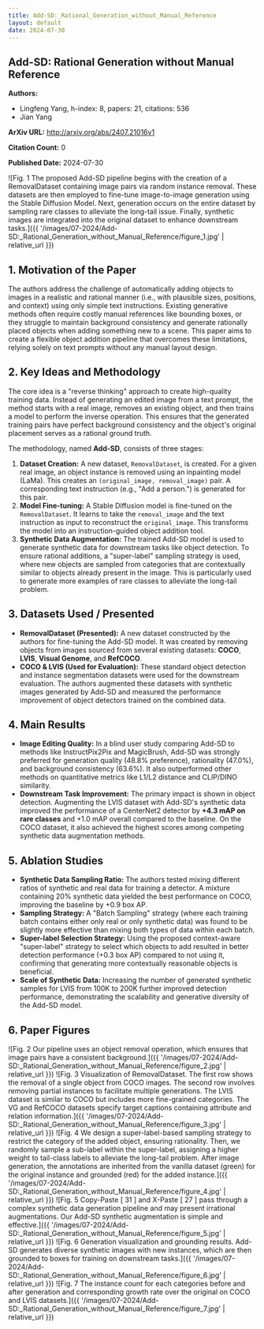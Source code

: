 ```yaml
---
title: Add-SD:_Rational_Generation_without_Manual_Reference
layout: default
date: 2024-07-30
---
```

## Add-SD: Rational Generation without Manual Reference
**Authors:**
- Lingfeng Yang, h-index: 8, papers: 21, citations: 536
- Jian Yang

**ArXiv URL:** http://arxiv.org/abs/2407.21016v1

**Citation Count:** 0

**Published Date:** 2024-07-30

![Fig. 1 The proposed Add-SD pipeline begins with the creation of a RemovalDataset containing image pairs via random instance removal. These datasets are then employed to fine-tune image-to-image generation using the Stable Diffusion Model. Next, generation occurs on the entire dataset by sampling rare classes to alleviate the long-tail issue. Finally, synthetic images are integrated into the original dataset to enhance downstream tasks.]({{ '/images/07-2024/Add-SD:_Rational_Generation_without_Manual_Reference/figure_1.jpg' | relative_url }})
## 1. Motivation of the Paper
The authors address the challenge of automatically adding objects to images in a realistic and rational manner (i.e., with plausible sizes, positions, and context) using only simple text instructions. Existing generative methods often require costly manual references like bounding boxes, or they struggle to maintain background consistency and generate rationally placed objects when adding something new to a scene. This paper aims to create a flexible object addition pipeline that overcomes these limitations, relying solely on text prompts without any manual layout design.

## 2. Key Ideas and Methodology
The core idea is a "reverse thinking" approach to create high-quality training data. Instead of generating an edited image from a text prompt, the method starts with a real image, removes an existing object, and then trains a model to perform the inverse operation. This ensures that the generated training pairs have perfect background consistency and the object's original placement serves as a rational ground truth.

The methodology, named **Add-SD**, consists of three stages:
1.  **Dataset Creation:** A new dataset, `RemovalDataset`, is created. For a given real image, an object instance is removed using an inpainting model (LaMa). This creates an `(original_image, removal_image)` pair. A corresponding text instruction (e.g., "Add a person.") is generated for this pair.
2.  **Model Fine-tuning:** A Stable Diffusion model is fine-tuned on the `RemovalDataset`. It learns to take the `removal_image` and the text instruction as input to reconstruct the `original_image`. This transforms the model into an instruction-guided object addition tool.
3.  **Synthetic Data Augmentation:** The trained Add-SD model is used to generate synthetic data for downstream tasks like object detection. To ensure rational additions, a "super-label" sampling strategy is used, where new objects are sampled from categories that are contextually similar to objects already present in the image. This is particularly used to generate more examples of rare classes to alleviate the long-tail problem.

## 3. Datasets Used / Presented
-   **RemovalDataset (Presented):** A new dataset constructed by the authors for fine-tuning the Add-SD model. It was created by removing objects from images sourced from several existing datasets: **COCO**, **LVIS**, **Visual Genome**, and **RefCOCO**.
-   **COCO & LVIS (Used for Evaluation):** These standard object detection and instance segmentation datasets were used for the downstream evaluation. The authors augmented these datasets with synthetic images generated by Add-SD and measured the performance improvement of object detectors trained on the combined data.

## 4. Main Results
-   **Image Editing Quality:** In a blind user study comparing Add-SD to methods like InstructPix2Pix and MagicBrush, Add-SD was strongly preferred for generation quality (48.8% preference), rationality (47.0%), and background consistency (63.6%). It also outperformed other methods on quantitative metrics like L1/L2 distance and CLIP/DINO similarity.
-   **Downstream Task Improvement:** The primary impact is shown in object detection. Augmenting the LVIS dataset with Add-SD's synthetic data improved the performance of a CenterNet2 detector by **+4.3 mAP on rare classes** and +1.0 mAP overall compared to the baseline. On the COCO dataset, it also achieved the highest scores among competing synthetic data augmentation methods.

## 5. Ablation Studies
-   **Synthetic Data Sampling Ratio:** The authors tested mixing different ratios of synthetic and real data for training a detector. A mixture containing 20% synthetic data yielded the best performance on COCO, improving the baseline by +0.9 box AP.
-   **Sampling Strategy:** A "Batch Sampling" strategy (where each training batch contains either only real or only synthetic data) was found to be slightly more effective than mixing both types of data within each batch.
-   **Super-label Selection Strategy:** Using the proposed context-aware "super-label" strategy to select which objects to add resulted in better detection performance (+0.3 box AP) compared to not using it, confirming that generating more contextually reasonable objects is beneficial.
-   **Scale of Synthetic Data:** Increasing the number of generated synthetic samples for LVIS from 100K to 200K further improved detection performance, demonstrating the scalability and generative diversity of the Add-SD model.

## 6. Paper Figures
![Fig. 2 Our pipeline uses an object removal operation, which ensures that image pairs have a consistent background.]({{ '/images/07-2024/Add-SD:_Rational_Generation_without_Manual_Reference/figure_2.jpg' | relative_url }})
![Fig. 3 Visualization of RemovalDataset. The first row shows the removal of a single object from COCO images. The second row involves removing partial instances to facilitate multiple generations. The LVIS dataset is similar to COCO but includes more fine-grained categories. The VG and RefCOCO datasets specify target captions containing attribute and relation information.]({{ '/images/07-2024/Add-SD:_Rational_Generation_without_Manual_Reference/figure_3.jpg' | relative_url }})
![Fig. 4 We design a super-label-based sampling strategy to restrict the category of the added object, ensuring rationality. Then, we randomly sample a sub-label within the super-label, assigning a higher weight to tail-class labels to alleviate the long-tail problem. After image generation, the annotations are inherited from the vanilla dataset (green) for the original instance and grounded (red) for the added instance.]({{ '/images/07-2024/Add-SD:_Rational_Generation_without_Manual_Reference/figure_4.jpg' | relative_url }})
![Fig. 5 Copy-Paste [ 31 ] and X-Paste [ 27 ] pass through a complex synthetic data generation pipeline and may present irrational augmentations. Our Add-SD synthetic augmentation is simple and effective.]({{ '/images/07-2024/Add-SD:_Rational_Generation_without_Manual_Reference/figure_5.jpg' | relative_url }})
![Fig. 6 Generation visualization and grounding results. Add-SD generates diverse synthetic images with new instances, which are then grounded to boxes for training on downstream tasks.]({{ '/images/07-2024/Add-SD:_Rational_Generation_without_Manual_Reference/figure_6.jpg' | relative_url }})
![Fig. 7 The instance count for each categories before and after generation and corresponding growth rate over the original on COCO and LVIS datasets.]({{ '/images/07-2024/Add-SD:_Rational_Generation_without_Manual_Reference/figure_7.jpg' | relative_url }})
